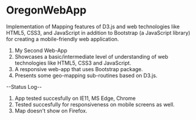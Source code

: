# OregonWebApp
Implementation of Mapping features of D3.js and web technologies like HTML5, CSS3, and JavaScript in addition to Bootstrap (a JavaScript library) for creating a mobile-friendly web application.

1. My Second Web-App
2. Showcases a basic/intermediate level of understanding of web technologies like HTML5, CSS3 and JavaScript.
3. A responsive web-app that uses Bootstrap package.
4. Presents some geo-mapping sub-routines based on D3.js. 

--Status Log--
1. App tested succesfully on IE11, MS Edge, Chrome
2. Tested succesfully for responsiveness on mobile screens as well.
3. Map doesn't show on Firefox.
